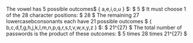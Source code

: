 The vowel has 5 possible outcomes$ { a,e,i,o,u } $: $ 5 $ 
It must choose 1 of the 28 character positions: $ 28 $ 
The remaining 27 lowercasebconsonants each have 21 possible outcomes 
$ { b,c,d,f,g,h,j,k,l,m,n,p,q,r,s,t,v,w,x,y,z } $: $ 21^{27} $ 
The total number of passwords is the product of these outcomes: $ 5 times 28 times 21^{27} $
